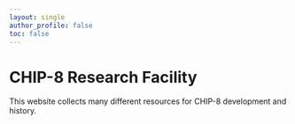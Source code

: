 ```yaml
---
layout: single
author_profile: false
toc: false
---
```


# CHIP-8 Research Facility

This website collects many different resources for CHIP-8 development and history.
